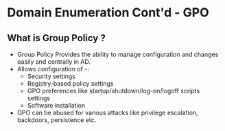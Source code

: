 # **Domain Enumeration Cont'd - GPO**

## **What is Group Policy ?**

- Group Policy Provides the ability to manage configuration and changes easily and centrally in AD.
- Allows configuration of -:
	- Security settings
	- Registry-based policy settings
	- GPO preferences like startup/shutdown/log-on/logoff scripts settings
	- Software installation
- GPO can be abused for various attacks like privilege escalation, backdoors, persistence etc.

